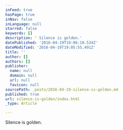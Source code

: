 ```yaml
---
inFeed: true
hasPage: true
inNav: false
inLanguage: null
starred: false
keywords: []
description: ' Silence is golden.'
datePublished: '2016-04-19T19:06:10.534Z'
dateModified: '2016-04-19T19:05:55.491Z'
title: ''
author: []
authors: []
publisher:
  name: null
  domain: null
  url: null
  favicon: null
sourcePath: _posts/2016-04-19-silence-is-golden.md
published: true
url: silence-is-golden/index.html
_type: Article

---
```

Silence is golden.